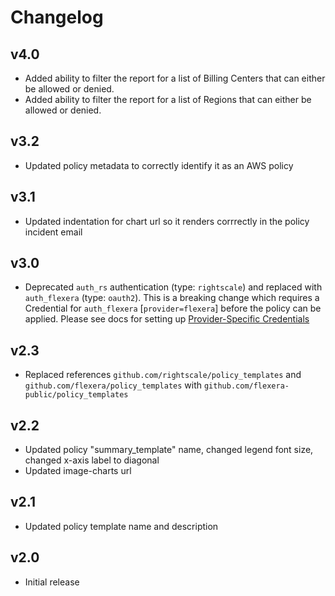 # Changelog

## v4.0

- Added ability to filter the report for a list of Billing Centers that can either be allowed or denied.
- Added ability to filter the report for a list of Regions that can either be allowed or denied.

## v3.2

- Updated policy metadata to correctly identify it as an AWS policy

## v3.1

- Updated indentation for chart url so it renders corrrectly in the policy incident email

## v3.0

- Deprecated `auth_rs` authentication (type: `rightscale`) and replaced with `auth_flexera` (type: `oauth2`).  This is a breaking change which requires a Credential for `auth_flexera` [`provider=flexera`] before the policy can be applied.  Please see docs for setting up [Provider-Specific Credentials](https://docs.flexera.com/flexera/EN/Automation/ProviderCredentials.htm)

## v2.3

- Replaced references `github.com/rightscale/policy_templates` and `github.com/flexera/policy_templates` with `github.com/flexera-public/policy_templates`

## v2.2

- Updated policy "summary_template" name, changed legend font size, changed x-axis label to diagonal
- Updated image-charts url

## v2.1

- Updated policy template name and description

## v2.0

- Initial release

